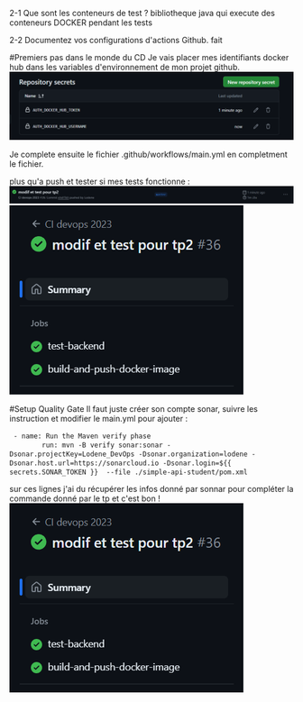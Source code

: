 2-1 Que sont les conteneurs de test ?
    bibliotheque java qui execute des conteneurs DOCKER pendant les tests


2-2 Documentez vos configurations d'actions Github.
    fait 


#Premiers pas dans le monde du CD
Je vais placer mes identifiants docker hub dans les variables d'environnement de mon projet github.
![alt text](img_github/image-7.png)


Je complete ensuite le fichier .github/workflows/main.yml en completment le fichier. 

plus qu'a push et tester si mes tests fonctionne :
![alt text](img_github/image-8.png)
![alt text](img_github/image-9.png)


#Setup Quality Gate
Il faut juste créer son compte sonar, suivre les instruction et modifier le main.yml pour ajouter :
```shell
 - name: Run the Maven verify phase
        run: mvn -B verify sonar:sonar -Dsonar.projectKey=Lodene_DevOps -Dsonar.organization=lodene -Dsonar.host.url=https://sonarcloud.io -Dsonar.login=${{ secrets.SONAR_TOKEN }}  --file ./simple-api-student/pom.xml
```
sur ces lignes j'ai du récupérer les infos donné par sonnar pour compléter la commande donné par le tp
et c'est bon !
![alt text](img_github/image-9.png)